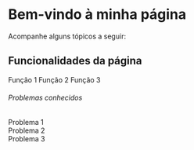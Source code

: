 # Bem-vindo à minha página

Acompanhe alguns tópicos a seguir:

## Funcionalidades da página

Função 1
Função 2
Função 3

###### Problemas conhecidos

Problema 1 <br>
Problema 2 <br>
Problema 3